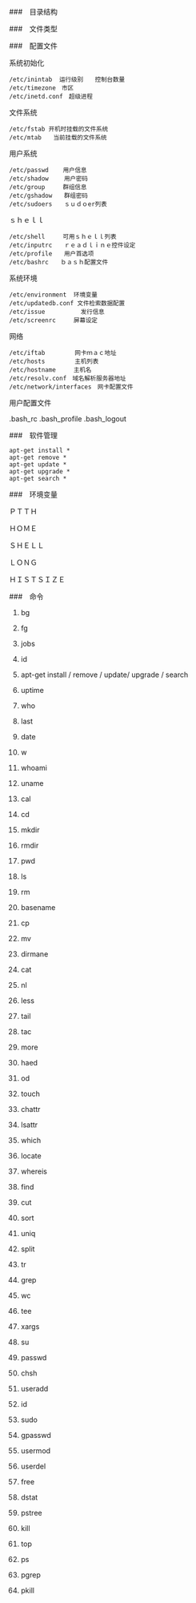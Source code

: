 ###　目录结构



###　文件类型







###　配置文件

系统初始化

````shell
/etc/inintab  运行级别　　控制台数量
/etc/timezone　市区
/etc/inetd.conf　超级进程
````

文件系统

````shell
/etc/fstab 开机时挂载的文件系统
/etc/mtab　　当前挂载的文件系统
````

用户系统

````shell
/etc/passwd    用户信息
/etc/shadow　 　用户密码
/etc/group　　　群组信息
/etc/gshadow　　群组密码
/etc/sudoers　　ｓｕｄｏer列表
````

ｓｈｅｌｌ

````
/etc/shell　　　可用ｓｈｅｌｌ列表
/etc/inputrc　　ｒｅａｄｌｉｎｅ控件设定
/etc/profile　　用户首选项
/etc/bashrc　　ｂａｓｈ配置文件
````

系统环境

````
/etc/environment  环境变量
/etc/updatedb.conf 文件检索数据配置
/etc/issue　　　　　　发行信息
/etc/screenrc     屏幕设定
````

网络

````
/etc/iftab　　　　　网卡ｍａｃ地址
/etc/hosts　　　　　主机列表
/etc/hostname　　　主机名
/etc/resolv.conf　域名解析服务器地址
/etc/network/interfaces　网卡配置文件
````

用户配置文件

.bash_rc .bash_profile  .bash_logout

###　软件管理

```
apt-get install *
apt-get remove *
apt-get update *
apt-get upgrade *
apt-get search *

```



###　环境变量

ＰＴＴＨ

ＨＯＭＥ

ＳＨＥＬＬ

ＬＯＮＧ

ＨＩＳＴＳＩＺＥ



###　命令

1. bg

2. fg

3. jobs

4. id

5. apt-get install / remove / update/ upgrade / search

6. uptime

7. who

8. last

9. date

10. w

11. whoami

12. uname

13. cal

14. cd

15. mkdir

16. rmdir

17. pwd

18. ls

19. rm

20. basename

21. cp

22. mv

23. dirmane

24. cat

25. nl

26. less

27. tail

28. tac

29. more

30. haed

31. od

32. touch

33. chattr

34. lsattr

35. which

36. locate

37. whereis

38. find

39. cut

40. sort

41. uniq

42. split

43. tr

44. grep

45. wc

46. tee

47. xargs

48. su

49. passwd

50. chsh

51. useradd

52. id

53. sudo

54. gpasswd

55. usermod

56. userdel

57. free

58. dstat

59. pstree

60. kill

61. top

62. ps

63. pgrep

64. pkill

    